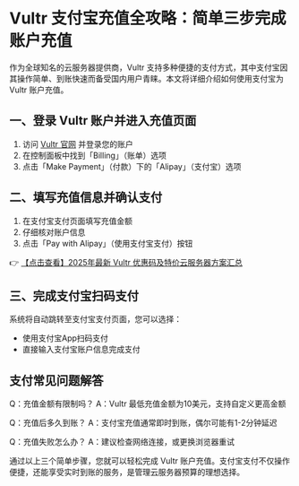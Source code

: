 # Vultr 支付宝充值全攻略：简单三步完成账户充值

作为全球知名的云服务器提供商，Vultr 支持多种便捷的支付方式，其中支付宝因其操作简单、到账快速而备受国内用户青睐。本文将详细介绍如何使用支付宝为 Vultr 账户充值。

## 一、登录 Vultr 账户并进入充值页面

1. 访问 [Vultr 官网](https://bit.ly/VuLtr) 并登录您的账户
2. 在控制面板中找到「Billing」（账单）选项
3. 点击「Make Payment」（付款）下的「Alipay」（支付宝）选项

## 二、填写充值信息并确认支付

1. 在支付宝支付页面填写充值金额
2. 仔细核对账户信息
3. 点击「Pay with Alipay」（使用支付宝支付）按钮

👉 [【点击查看】2025年最新 Vultr 优惠码及特价云服务器方案汇总](https://bit.ly/VuLtr)

## 三、完成支付宝扫码支付

系统将自动跳转至支付宝支付页面，您可以选择：
- 使用支付宝App扫码支付
- 直接输入支付宝账户信息完成支付

## 支付常见问题解答

Q：充值金额有限制吗？
A：Vultr 最低充值金额为10美元，支持自定义更高金额

Q：充值后多久到账？
A：支付宝充值通常即时到账，偶尔可能有1-2分钟延迟

Q：充值失败怎么办？
A：建议检查网络连接，或更换浏览器重试

通过以上三个简单步骤，您就可以轻松完成 Vultr 账户充值。支付宝支付不仅操作便捷，还能享受实时到账的服务，是管理云服务器预算的理想选择。